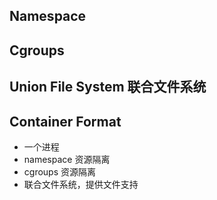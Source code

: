 ## Namespace

## Cgroups

## Union File System 联合文件系统

## Container Format

- 一个进程
- namespace 资源隔离
- cgroups 资源隔离
- 联合文件系统，提供文件支持
